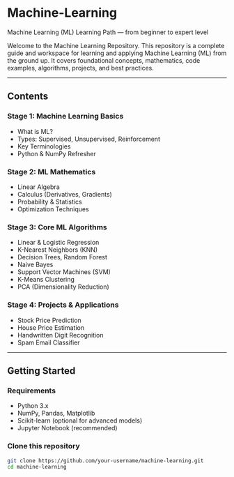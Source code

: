 # Machine-Learning
Machine Learning (ML) Learning Path — from beginner to expert level 

Welcome to the Machine Learning Repository. This repository is a complete guide and workspace for learning and applying Machine Learning (ML) from the ground up. It covers foundational concepts, mathematics, code examples, algorithms, projects, and best practices.

---

## Contents

### Stage 1: Machine Learning Basics
- What is ML?
- Types: Supervised, Unsupervised, Reinforcement
- Key Terminologies
- Python & NumPy Refresher

### Stage 2: ML Mathematics
- Linear Algebra
- Calculus (Derivatives, Gradients)
- Probability & Statistics
- Optimization Techniques

### Stage 3: Core ML Algorithms
- Linear & Logistic Regression
- K-Nearest Neighbors (KNN)
- Decision Trees, Random Forest
- Naive Bayes
- Support Vector Machines (SVM)
- K-Means Clustering
- PCA (Dimensionality Reduction)

### Stage 4: Projects & Applications
- Stock Price Prediction
- House Price Estimation
- Handwritten Digit Recognition
- Spam Email Classifier

---

## Getting Started

### Requirements
- Python 3.x
- NumPy, Pandas, Matplotlib
- Scikit-learn (optional for advanced models)
- Jupyter Notebook (recommended)

### Clone this repository
```bash
git clone https://github.com/your-username/machine-learning.git
cd machine-learning
